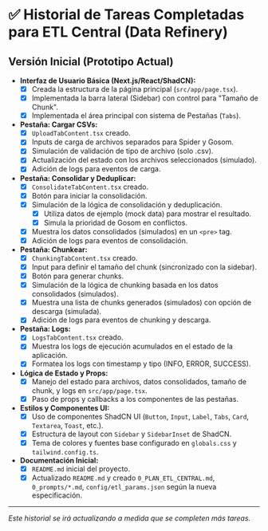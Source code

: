 # ✅ Historial de Tareas Completadas para ETL Central (Data Refinery)

## Versión Inicial (Prototipo Actual)
- **Interfaz de Usuario Básica (Next.js/React/ShadCN):**
  - [x] Creada la estructura de la página principal (`src/app/page.tsx`).
  - [x] Implementada la barra lateral (Sidebar) con control para "Tamaño de Chunk".
  - [x] Implementada el área principal con sistema de Pestañas (`Tabs`).

- **Pestaña: Cargar CSVs:**
  - [x] `UploadTabContent.tsx` creado.
  - [x] Inputs de carga de archivos separados para Spider y Gosom.
  - [x] Simulación de validación de tipo de archivo (solo .csv).
  - [x] Actualización del estado con los archivos seleccionados (simulado).
  - [x] Adición de logs para eventos de carga.

- **Pestaña: Consolidar y Deduplicar:**
  - [x] `ConsolidateTabContent.tsx` creado.
  - [x] Botón para iniciar la consolidación.
  - [x] Simulación de la lógica de consolidación y deduplicación.
    - [x] Utiliza datos de ejemplo (mock data) para mostrar el resultado.
    - [x] Simula la prioridad de Gosom en conflictos.
  - [x] Muestra los datos consolidados (simulados) en un `<pre>` tag.
  - [x] Adición de logs para eventos de consolidación.

- **Pestaña: Chunkear:**
  - [x] `ChunkingTabContent.tsx` creado.
  - [x] Input para definir el tamaño del chunk (sincronizado con la sidebar).
  - [x] Botón para generar chunks.
  - [x] Simulación de la lógica de chunking basada en los datos consolidados (simulados).
  - [x] Muestra una lista de chunks generados (simulados) con opción de descarga (simulada).
  - [x] Adición de logs para eventos de chunking y descarga.

- **Pestaña: Logs:**
  - [x] `LogsTabContent.tsx` creado.
  - [x] Muestra los logs de ejecución acumulados en el estado de la aplicación.
  - [x] Formatea los logs con timestamp y tipo (INFO, ERROR, SUCCESS).

- **Lógica de Estado y Props:**
  - [x] Manejo del estado para archivos, datos consolidados, tamaño de chunk, y logs en `src/app/page.tsx`.
  - [x] Paso de props y callbacks a los componentes de las pestañas.

- **Estilos y Componentes UI:**
  - [x] Uso de componentes ShadCN UI (`Button`, `Input`, `Label`, `Tabs`, `Card`, `Textarea`, `Toast`, etc.).
  - [x] Estructura de layout con `Sidebar` y `SidebarInset` de ShadCN.
  - [x] Tema de colores y fuentes base configurado en `globals.css` y `tailwind.config.ts`.

- **Documentación Inicial:**
  - [x] `README.md` inicial del proyecto.
  - [x] Actualizado `README.md` y creado `0_PLAN_ETL_CENTRAL.md`, `0_prompts/*.md`, `config/etl_params.json` según la nueva especificación.

---
*Este historial se irá actualizando a medida que se completen más tareas.*
